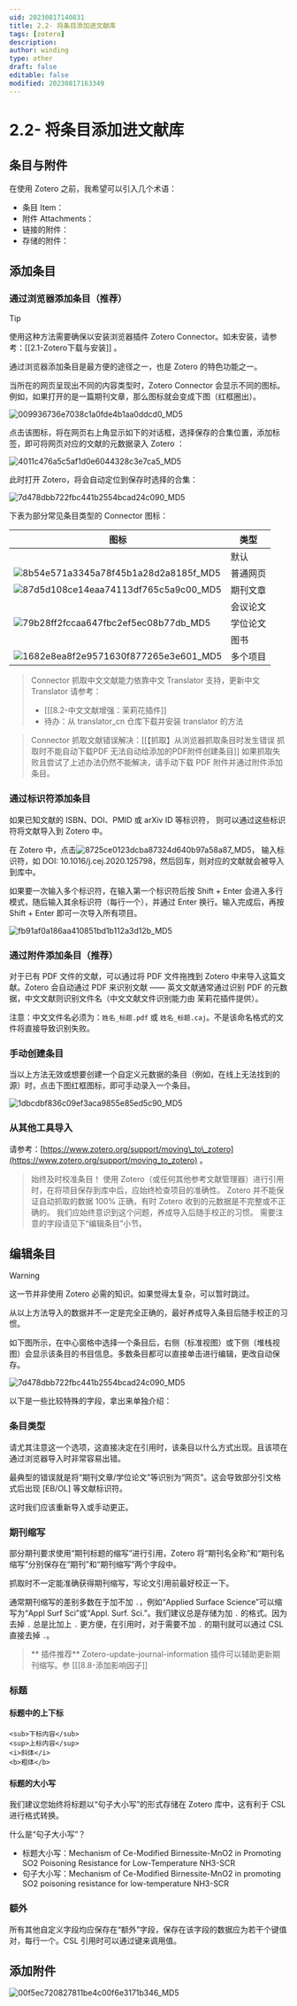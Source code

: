 ```yaml
---
uid: 20230817140831
title: 2.2- 将条目添加进文献库
tags: [zotero]
description: 
author: winding
type: other
draft: false
editable: false
modified: 20230817163349
---
```


# 2.2- 将条目添加进文献库

条目与附件
-----

在使用 Zotero 之前，我希望可以引入几个术语：

* 条目 Item：
* 附件 Attachments：
* 链接的附件：
* 存储的附件：

添加条目
----

### 通过浏览器添加条目（推荐）

> [!tip]
> 使用这种方法需要确保以安装浏览器插件 Zotero Connector。如未安装，请参考：[[2.1-Zotero下载与安装]] 。

通过浏览器添加条目是最方便的途径之一，也是 Zotero 的特色功能之一。

当所在的网页呈现出不同的内容类型时，Zotero Connector 会显示不同的图标。例如，如果打开的是一篇期刊文章，那么图标就会变成下图（红框圈出）。

![009936736e7038c1a0fde4b1aa0ddcd0_MD5](https://cdn.pkmer.cn/images/202308171526458.png!pkmer)

点击该图标，将在网页右上角显示如下的对话框，选择保存的合集位置，添加标签，即可将网页对应的文献的元数据录入 Zotero ：

![4011c476a5c5af1d0e6044328c3e7ca5_MD5](https://cdn.pkmer.cn/images/202308171526459.png!pkmer)

此时打开 Zotero，将会自动定位到保存时选择的合集：

![7d478dbb722fbc441b2554bcad24c090_MD5](https://cdn.pkmer.cn/images/202308171526460.png!pkmer)

下表为部分常见条目类型的 Connector 图标：

| 图标 | 类型 |
| --- | --- |
|  | 默认 |
| ![8b54e571a3345a78f45b1a28d2a8185f_MD5](https://cdn.pkmer.cn/images/202308171526461.png!pkmer) | 普通网页 |
| ![87d5d108ce14eaa74113df765c5a9c00_MD5](https://cdn.pkmer.cn/images/202308171526462.png!pkmer) | 期刊文章 |
|  | 会议论文 |
| ![79b28ff2fccaa647fbc2ef5ec08b77db_MD5](https://cdn.pkmer.cn/images/202308171526463.png!pkmer) | 学位论文 |
|  | 图书 |
| ![1682e8ea8f2e9571630f877265e3e601_MD5](https://cdn.pkmer.cn/images/202308171526465.png!pkmer) | 多个项目 |

> Connector 抓取中文文献能力依靠中文 Translator 支持，更新中文 Translator 请参考：
>
> * [[[8.2-中文文献增强：茉莉花插件]]
> * 待办：从 translator\_cn 仓库下载并安装 translator 的方法

> Connector 抓取文献错误解决：[[【抓取】从浏览器抓取条目时发生错误 抓取时不能自动下载PDF 无法自动给添加的PDF附件创建条目]] 如果抓取失败且尝试了上述办法仍然不能解决，请手动下载 PDF 附件并通过附件添加条目。

### 通过标识符添加条目

如果已知文献的 ISBN、DOI、PMID 或 arXiv ID 等标识符， 则可以通过这些标识符将文献导入到 Zotero 中。

在 Zotero 中，点击![8725ce0123dcba87324d640b97a58a87_MD5](https://cdn.pkmer.cn/images/202308171526466.png!pkmer)， 输入标识符，如 DOI: 10.1016/j.cej.2020.125798，然后回车，则对应的文献就会被导入到库中。

如果要一次输入多个标识符，在输入第一个标识符后按 Shift + Enter 会进入多行模式，随后输入其余标识符（每行一个），并通过 Enter 换行。输入完成后，再按 Shift + Enter 即可一次导入所有项目。

![fb91af0a186aa410851bd1b112a3d12b_MD5](https://cdn.pkmer.cn/images/202308171526467.png!pkmer)

### 通过附件添加条目（推荐）

对于已有 PDF 文件的文献，可以通过将 PDF 文件拖拽到 Zotero 中来导入这篇文献。Zotero 会自动通过 PDF 来识别文献 —— 英文文献通常通过识别 PDF 的元数据，中文文献则识别文件名（中文文献文件识别能力由 茉莉花插件提供）。

注意：中文文件名必须为：`姓名_标题.pdf` 或 `姓名_标题.caj`。不是该命名格式的文件将直接导致识别失败。

### 手动创建条目

当以上方法无效或想要创建一个自定义元数据的条目（例如，在线上无法找到的源）时，点击下图红框图标，即可手动录入一个条目。

![1dbcdbf836c09ef3aca9855e85ed5c90_MD5](https://cdn.pkmer.cn/images/202308171526468.png!pkmer)

### 从其他工具导入

请参考：[https://www.zotero.org/support/moving\_to\_zotero](https://www.zotero.org/support/moving_to_zotero) 。

> 始终及时校准条目！ 使用 Zotero（或任何其他参考文献管理器）进行引用时，在将项目保存到库中后，应始终检查项目的准确性。 Zotero 并不能保证自动抓取的数据 100% 正确，有时 Zotero 收到的元数据是不完整或不正确的。 我们应始终意识到这个问题，养成导入后随手校正的习惯。 需要注意的字段请见下“编辑条目”小节。

编辑条目
----

> [!warning]
> 这一节并非使用 Zotero 必需的知识。如果觉得太复杂，可以暂时跳过。

 从以上方法导入的数据并不一定是完全正确的，最好养成导入条目后随手校正的习惯。

如下图所示，在中心窗格中选择一个条目后，右侧（标准视图）或下侧（堆栈视图）会显示该条目的书目信息。多数条目都可以直接单击进行编辑，更改自动保存。

![7d478dbb722fbc441b2554bcad24c090_MD5](https://cdn.pkmer.cn/images/202308171526460.png!pkmer)

以下是一些比较特殊的字段，拿出来单独介绍：

### 条目类型

请尤其注意这一个选项，这直接决定在引用时，该条目以什么方式出现。且该项在通过浏览器导入时非常容易出错。

最典型的错误就是将“期刊文章/学位论文”等识别为“网页”。这会导致部分引文格式后出现 \[EB/OL\] 等文献标识符。

这时我们应该重新导入或手动更正。

### 期刊缩写

部分期刊要求使用“期刊标题的缩写”进行引用，Zotero 将“期刊名全称”和“期刊名缩写”分别保存在“期刊”和“期刊缩写”两个字段中。

抓取时不一定能准确获得期刊缩写，写论文引用前最好校正一下。

通常期刊缩写的差别多数在于加不加 `.`，例如“Applied Surface Science”可以缩写为“Appl Surf Sci”或“Appl. Surf. Sci.”。我们建议总是存储为加 `.` 的格式。因为去掉 `.` 总是比加上 `.` 更方便，在引用时，对于需要不加 `.` 的期刊就可以通过 CSL 直接去掉 `.`。

> \*\* 插件推荐\*\* Zotero-update-journal-information 插件可以辅助更新期刊缩写。参 [[[8.8-添加影响因子]]

### 标题

#### 标题中的上下标

```
<sub>下标内容</sub>
<sup>上标内容</sup>
<i>斜体</i>
<b>粗体</b>

```

#### 标题的大小写

我们建议您始终将标题以“句子大小写”的形式存储在 Zotero 库中，这有利于 CSL 进行格式转换。

什么是“句子大小写”？

* 标题大小写：Mechanism of Ce-Modified Birnessite-MnO2 in Promoting SO2 Poisoning Resistance for Low-Temperature NH3\-SCR
* 句子大小写：Mechanism of Ce-Modified Birnessite-MnO2 in promoting SO2 poisoning resistance for low-temperature NH3\-SCR

### 额外

所有其他自定义字段均应保存在“额外”字段，保存在该字段的数据应为若干个键值对，每行一个。CSL 引用时可以通过键来调用值。

添加附件
----

![00f5ec720827811be4c00f6e3171b346_MD5](https://cdn.pkmer.cn/images/202308171526470.png!pkmer)